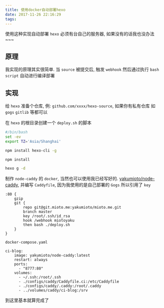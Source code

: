 ```yaml
---
title: 使用docker自动部署hexo
date: 2017-11-26 22:16:29
tags:
---
```



使用这种实现自动部署 `hexo` 必须有台自己的服务器, 如果没有的话我也没办法~~~

## 原理

我实现的原理其实很简单. 当 `source` 被提交后, 触发 `webhook` 然后通过执行 `bash script` 自动进行编译部署


## 实现

给 `hexo` 准备个仓库, 例: `github.com/xxxx/hexo-source`, 如果你有私有仓库 如 `gogs` `gitlib` 等都可以

在 `hexo` 的根目录创建一个  `deploy.sh` 的脚本

```bash
#/bin/bash
set -ev
export TZ='Asia/Shanghai'

npm install hexo-cli -g

npm install

hexo g -d
```

制作 `node-caddy` 的 `docker`, 当然也可以使用我已经写好的. [yakumioto/node-caddy](https://hub.docker.com/r/yakumioto/node-caddy/), 并编写 `Caddyfile`, 因为我使用的是自己部署的 `Gogs` 所以引用了 `key`

```caddy
:80 {
    gzip
    git {
        repo git@git.mioto.me:yakumioto/mioto.me.git
        branch master
        key /root/.ssh/id_rsa
	    hook /webhook miotoyaku
        then bash ./deploy.sh
    }
}
```

`docker-compose.yaml`
```docker
ci-blog:
    image: yakumioto/node-caddy:latest
    restart: always
    ports:
      - "8777:80"
    volumes:
      - ~/.ssh:/root/.ssh
      - ./configs/caddy/Caddyfile.ci:/etc/Caddyfile
      - ./configs/caddy/.caddy:/root/.caddy
      - ../volumes/caddy/ci-blog:/srv
```

到这里基本就算完成了